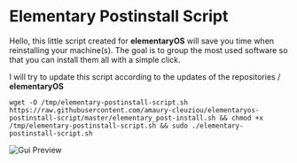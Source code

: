 # Elementary Postinstall Script

Hello, this little script created for **elementaryOS** will save you time when reinstalling your machine(s).
The goal is to group the most used software so that you can install them all with a simple click.

I will try to update this script according to the updates of the repositories / **elementaryOS**


```
wget -O /tmp/elementary-postinstall-script.sh https://raw.githubusercontent.com/amaury-cleuziou/elementaryos-postinstall-script/master/elementary_post-install.sh && chmod +x /tmp/elementary-postinstall-script.sh && sudo ./elementary-postinstall-script.sh
```

![Gui Preview](https://pictshare.net/pa4lvl7k92.png)
